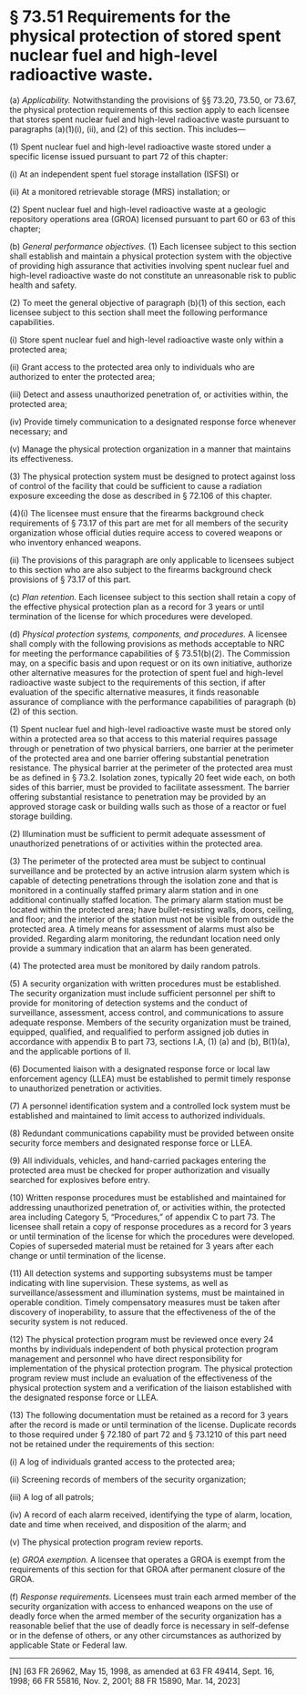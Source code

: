 # § 73.51   Requirements for the physical protection of stored spent nuclear fuel and high-level radioactive waste.

(a) *Applicability.* Notwithstanding the provisions of §§ 73.20, 73.50, or 73.67, the physical protection requirements of this section apply to each licensee that stores spent nuclear fuel and high-level radioactive waste pursuant to paragraphs (a)(1)(i), (ii), and (2) of this section. This includes— 


(1) Spent nuclear fuel and high-level radioactive waste stored under a specific license issued pursuant to part 72 of this chapter: 


(i) At an independent spent fuel storage installation (ISFSI) or 


(ii) At a monitored retrievable storage (MRS) installation; or 


(2) Spent nuclear fuel and high-level radioactive waste at a geologic repository operations area (GROA) licensed pursuant to part 60 or 63 of this chapter; 


(b) *General performance objectives.* (1) Each licensee subject to this section shall establish and maintain a physical protection system with the objective of providing high assurance that activities involving spent nuclear fuel and high-level radioactive waste do not constitute an unreasonable risk to public health and safety.


(2) To meet the general objective of paragraph (b)(1) of this section, each licensee subject to this section shall meet the following performance capabilities.


(i) Store spent nuclear fuel and high-level radioactive waste only within a protected area;


(ii) Grant access to the protected area only to individuals who are authorized to enter the protected area;


(iii) Detect and assess unauthorized penetration of, or activities within, the protected area;


(iv) Provide timely communication to a designated response force whenever necessary; and


(v) Manage the physical protection organization in a manner that maintains its effectiveness.


(3) The physical protection system must be designed to protect against loss of control of the facility that could be sufficient to cause a radiation exposure exceeding the dose as described in § 72.106 of this chapter.


(4)(i) The licensee must ensure that the firearms background check requirements of § 73.17 of this part are met for all members of the security organization whose official duties require access to covered weapons or who inventory enhanced weapons.


(ii) The provisions of this paragraph are only applicable to licensees subject to this section who are also subject to the firearms background check provisions of § 73.17 of this part.


(c) *Plan retention.* Each licensee subject to this section shall retain a copy of the effective physical protection plan as a record for 3 years or until termination of the license for which procedures were developed.


(d) *Physical protection systems, components, and procedures.* A licensee shall comply with the following provisions as methods acceptable to NRC for meeting the performance capabilities of § 73.51(b)(2). The Commission may, on a specific basis and upon request or on its own initiative, authorize other alternative measures for the protection of spent fuel and high-level radioactive waste subject to the requirements of this section, if after evaluation of the specific alternative measures, it finds reasonable assurance of compliance with the performance capabilities of paragraph (b)(2) of this section.


(1) Spent nuclear fuel and high-level radioactive waste must be stored only within a protected area so that access to this material requires passage through or penetration of two physical barriers, one barrier at the perimeter of the protected area and one barrier offering substantial penetration resistance. The physical barrier at the perimeter of the protected area must be as defined in § 73.2. Isolation zones, typically 20 feet wide each, on both sides of this barrier, must be provided to facilitate assessment. The barrier offering substantial resistance to penetration may be provided by an approved storage cask or building walls such as those of a reactor or fuel storage building.


(2) Illumination must be sufficient to permit adequate assessment of unauthorized penetrations of or activities within the protected area.


(3) The perimeter of the protected area must be subject to continual surveillance and be protected by an active intrusion alarm system which is capable of detecting penetrations through the isolation zone and that is monitored in a continually staffed primary alarm station and in one additional continually staffed location. The primary alarm station must be located within the protected area; have bullet-resisting walls, doors, ceiling, and floor; and the interior of the station must not be visible from outside the protected area. A timely means for assessment of alarms must also be provided. Regarding alarm monitoring, the redundant location need only provide a summary indication that an alarm has been generated.


(4) The protected area must be monitored by daily random patrols.


(5) A security organization with written procedures must be established. The security organization must include sufficient personnel per shift to provide for monitoring of detection systems and the conduct of surveillance, assessment, access control, and communications to assure adequate response. Members of the security organization must be trained, equipped, qualified, and requalified to perform assigned job duties in accordance with appendix B to part 73, sections I.A, (1) (a) and (b), B(1)(a), and the applicable portions of II.


(6) Documented liaison with a designated response force or local law enforcement agency (LLEA) must be established to permit timely response to unauthorized penetration or activities.


(7) A personnel identification system and a controlled lock system must be established and maintained to limit access to authorized individuals.


(8) Redundant communications capability must be provided between onsite security force members and designated response force or LLEA.


(9) All individuals, vehicles, and hand-carried packages entering the protected area must be checked for proper authorization and visually searched for explosives before entry.


(10) Written response procedures must be established and maintained for addressing unauthorized penetration of, or activities within, the protected area including Category 5, “Procedures,” of appendix C to part 73. The licensee shall retain a copy of response procedures as a record for 3 years or until termination of the license for which the procedures were developed. Copies of superseded material must be retained for 3 years after each change or until termination of the license.


(11) All detection systems and supporting subsystems must be tamper indicating with line supervision. These systems, as well as surveillance/assessment and illumination systems, must be maintained in operable condition. Timely compensatory measures must be taken after discovery of inoperability, to assure that the effectiveness of the of the security system is not reduced.


(12) The physical protection program must be reviewed once every 24 months by individuals independent of both physical protection program management and personnel who have direct responsibility for implementation of the physical protection program. The physical protection program review must include an evaluation of the effectiveness of the physical protection system and a verification of the liaison established with the designated response force or LLEA.


(13) The following documentation must be retained as a record for 3 years after the record is made or until termination of the license. Duplicate records to those required under § 72.180 of part 72 and § 73.1210 of this part need not be retained under the requirements of this section:


(i) A log of individuals granted access to the protected area;


(ii) Screening records of members of the security organization;


(iii) A log of all patrols;


(iv) A record of each alarm received, identifying the type of alarm, location, date and time when received, and disposition of the alarm; and


(v) The physical protection program review reports.


(e) *GROA exemption.* A licensee that operates a GROA is exempt from the requirements of this section for that GROA after permanent closure of the GROA.


(f) *Response requirements.* Licensees must train each armed member of the security organization with access to enhanced weapons on the use of deadly force when the armed member of the security organization has a reasonable belief that the use of deadly force is necessary in self-defense or in the defense of others, or any other circumstances as authorized by applicable State or Federal law.



---

[N] [63 FR 26962, May 15, 1998, as amended at 63 FR 49414, Sept. 16, 1998; 66 FR 55816, Nov. 2, 2001; 88 FR 15890, Mar. 14, 2023]





